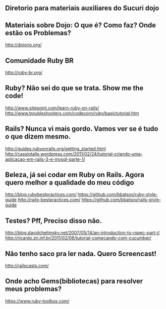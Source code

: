 Diretorio para materiais auxiliares do Sucuri dojo
--------------------------------------------------

Materiais sobre Dojo: O que é? Como faz? Onde estão os Problemas?
-----------------------------------------------------------------
http://dojorio.org/


Comunidade Ruby BR
------------------
http://ruby-br.org/

Ruby? Não sei do que se trata. Show me the code!
------------------------------------------------
http://www.sitepoint.com/learn-ruby-on-rails/
http://www.troubleshooters.com/codecorn/ruby/basictutorial.htm

Rails? Nunca vi mais gordo. Vamos ver se é tudo o que dizem mesmo.
------------------------------------------------------------------
http://guides.rubyonrails.org/getting_started.html
http://cassiotalle.wordpress.com/2011/02/24/tutorial-criando-uma-aplicacao-em-rails-3-e-mysql-parte-1/

Beleza, já sei codar em Ruby on Rails. Agora quero melhor a qualidade do meu código
-----------------------------------------------------------------------------------
http://blog.rubybestpractices.com/
https://github.com/bbatsov/ruby-style-guide
http://rails-bestpractices.com/
https://github.com/bbatsov/rails-style-guide

Testes? Pff, Preciso disso não.
-------------------------------
http://blog.davidchelimsky.net/2007/05/14/an-introduction-to-rspec-part-i/
http://ricardo.zn.inf.br/2011/02/06/tutorial-comecando-com-cucumber/


Não tenho saco pra ler nada. Quero Screencast!
----------------------------------------------
http://railscasts.com/

Onde acho Gems(bibliotecas) para resolver meus problemas?
---------------------------------------------------------
https://www.ruby-toolbox.com/

